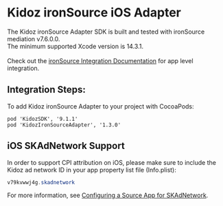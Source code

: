 # Kidoz ironSource iOS Adapter

The Kidoz ironSource Adapter SDK is built and tested with ironSource mediation v7.6.0.0.<BR> 
The minimum supported Xcode version is 14.3.1.<BR><BR>
Check out the [ironSource Integration Documentation](https://developers.is.com/ironsource-mobile/ios/ios-sdk/) for app level integration.

## Integration Steps:

To add Kidoz ironSource Adapter to your project with CocoaPods:
```
pod 'KidozSDK', '9.1.1'
pod 'KidozIronSourceAdapter', '1.3.0'
```

## iOS SKAdNetwork Support

In order to support CPI attribution on iOS, please make sure to include the Kidoz ad network ID in your app property list file (Info.plist):

```java
v79kvwwj4g.skadnetwork	
```
For more information, see [Configuring a Source App for SKAdNetwork](https://developer.apple.com/documentation/storekit/skadnetwork/configuring_a_source_app).
